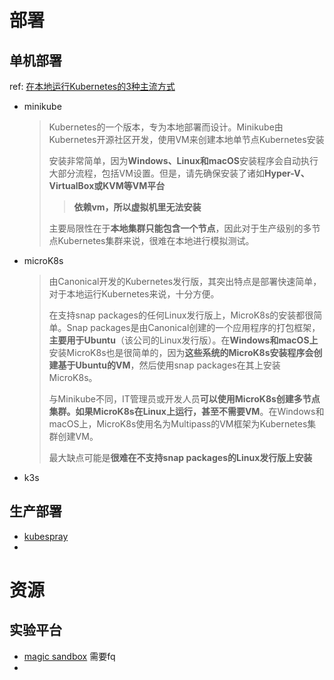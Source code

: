 



# 部署



## 单机部署



ref: [在本地运行Kubernetes的3种主流方式](https://www.jianshu.com/p/b84d65b9de32)



* minikube

  > Kubernetes的一个版本，专为本地部署而设计。Minikube由Kubernetes开源社区开发，使用VM来创建本地单节点Kubernetes安装
  >
  > 安装非常简单，因为**Windows、Linux和macOS**安装程序会自动执行大部分流程，包括VM设置。但是，请先确保安装了诸如**Hyper-V、VirtualBox或KVM等VM平台** 
  >
  > > **依赖vm，所以虚拟机里无法安装**
  >
  > 主要局限性在于**本地集群只能包含一个节点**，因此对于生产级别的多节点Kubernetes集群来说，很难在本地进行模拟测试。

* microK8s

  > 由Canonical开发的Kubernetes发行版，其突出特点是部署快速简单，对于本地运行Kubernetes来说，十分方便。
  >
  > 在支持snap packages的任何Linux发行版上，MicroK8s的安装都很简单。Snap packages是由Canonical创建的一个应用程序的打包框架，**主要用于Ubuntu**（该公司的Linux发行版）。在**Windows和macOS上**安装MicroK8s也是很简单的，因为**这些系统的MicroK8s安装程序会创建基于Ubuntu的VM**，然后使用snap packages在其上安装MicroK8s。
  >
  > 与Minikube不同，IT管理员或开发人员**可以使用MicroK8s创建多节点集群。如果MicroK8s在Linux上运行，甚至不需要VM**。在Windows和macOS上，MicroK8s使用名为Multipass的VM框架为Kubernetes集群创建VM。
  >
  > 最大缺点可能是**很难在不支持snap packages的Linux发行版上安装**

* k3s

  > 





## 生产部署



* [kubespray](https://github.com/kubernetes-incubator/kubespray)
* 





# 资源



## 实验平台

* [magic sandbox]( https://console.magicsandbox.com) 需要fq
* 





















